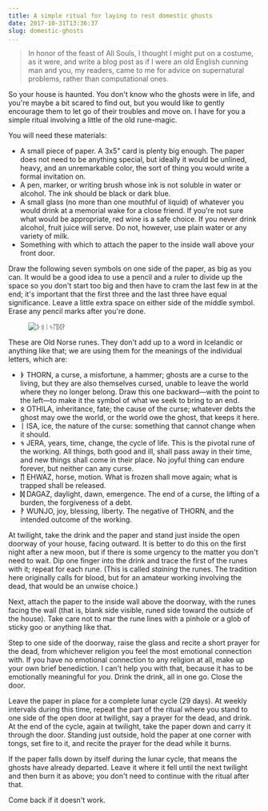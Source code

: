 ```yaml
---
title: A simple ritual for laying to rest domestic ghosts
date: 2017-10-31T13:36:37
slug: domestic-ghosts
...
```


> In honor of the feast of All Souls, I thought I might put on a
> costume, as it were, and write a blog post as if I were an old
> English cunning man and you, my readers, came to me for advice
> on supernatural problems, rather than computational ones.

So your house is haunted.  You don't know who the ghosts were in life,
and you're maybe a bit scared to find out, but you would like to
gently encourage them to let go of their troubles and move on.  I have
for you a simple ritual involving a little of the old rune-magic.

<!--more-->

You will need these materials:

 * A small piece of paper.  A 3x5" card is plenty big enough.  The
   paper does not need to be anything special, but ideally it would
   be unlined, heavy, and an unremarkable color, the sort of thing you
   would write a formal invitation on.
 * A pen, marker, or writing brush whose ink is not soluble in water
   or alcohol.  The ink should be black or dark blue.
 * A small glass (no more than one mouthful of liquid) of whatever you
   would drink at a memorial wake for a close friend.  If you're not
   sure what would be appropriate, red wine is a safe choice.  If you
   never drink alcohol, fruit juice will serve.  Do not, however, use
   plain water or any variety of milk.
 * Something with which to attach the paper to the inside wall above
   your front door.

Draw the following seven symbols on one side of the paper, as big as
you can.  It would be a good idea to use a pencil and a ruler to
divide up the space so you don't start too big and then have to cram
the last few in at the end; it's important that the first three and
the last three have equal significance.  Leave a little extra space on
either side of the middle symbol.  Erase any pencil marks after you're
done.

<figure><img src="/possibly-useful/ghosts/runes.png" alt="ᚦᛟᛁᛃᛖᛞᚹ"></figure>

These are Old Norse runes.  They don't add up to a word in Icelandic
or anything like that; we are using them for the meanings of the
individual letters, which are:

* **ᚦ** THORN, a curse, a misfortune, a hammer; ghosts are a curse to the
  living, but they are also themselves cursed, unable to leave the
  world where they no longer belong.  Draw this one backward—with the
  point to the left—to make it the symbol of what we seek to bring to
  an end.
* **ᛟ** OTHILA, inheritance, fate; the cause of the curse; whatever debts
  the ghost may owe the world, or the world owe the ghost, that keeps
  it here.
* **ᛁ** ISA, ice, the nature of the curse: something that cannot change
  when it should.
* **ᛃ** JERA, years, time, change, the cycle of life.  This is the pivotal
  rune of the working.  All things, both good and ill, shall pass away
  in their time, and new things shall come in their place.  No joyful
  thing can endure forever, but neither can any curse.
* **ᛖ** EHWAZ, horse, motion.  What is frozen shall move again; what is
  trapped shall be released.
* **ᛞ** DAGAZ, daylight, dawn, emergence.  The end of a curse, the
  lifting of a burden, the forgiveness of a debt.
* **ᚹ** WUNJO, joy, blessing, liberty.  The negative of THORN, and the
  intended outcome of the working.

At twilight, take the drink and the paper and stand just inside the
open doorway of your house, facing outward.  It is better to do this
on the first night after a new moon, but if there is some urgency to
the matter you don't need to wait.  Dip one finger into the drink and
trace the first of the runes with it; repeat for each rune.  (This is
called _staining_ the runes.  The tradition here originally calls for
blood, but for an amateur working involving the dead, that would be an
unwise choice.)

Next, attach the paper to the inside wall above the doorway, with the
runes facing the wall (that is, blank side visible, runed side toward
the outside of the house).  Take care not to mar the rune lines with a
pinhole or a glob of sticky goo or anything like that.

Step to one side of the doorway, raise the glass and recite a short
prayer for the dead, from whichever religion you feel the most
emotional connection with.  If you have no emotional connection to any
religion at all, make up your own brief benediction.  I can't help you
with that, because it has to be emotionally meaningful for _you_.
Drink the drink, all in one go.  Close the door.

Leave the paper in place for a complete lunar cycle (29 days).  At
weekly intervals during this time, repeat the part of the ritual where
you stand to one side of the open door at twilight, say a prayer for
the dead, and drink.  At the end of the cycle, again at twilight, take
the paper down and carry it through the door.  Standing just outside,
hold the paper at one corner with tongs, set fire to it, and recite
the prayer for the dead while it burns.

If the paper falls down by itself during the lunar cycle, that means
the ghosts have already departed.  Leave it where it fell until the
next twilight and then burn it as above; you don't need to continue
with the ritual after that.

Come back if it doesn't work.
